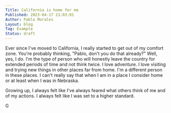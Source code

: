 ```yaml
---
Title: California is home for me
Published: 2023-04-17 21:03:01
Author: Pablo Morales
Layout: blog
Tag: Example
Status: draft
---
```

Ever since I've moved to California, I really started to get out of my comfort zone. You're probably thinking, "Pablo, don't you do that already?" Well, yes, I do. I'm the type of person who will honestly leave the country for extended periods of time and not think twice. I love adventure. I love visiting and trying new things in other places far from home. I'm a different person in these places. I can't really say that when I am in a place I consider home or at least when I was in Nebraska. 

Growing up, I always felt like I've always feared what others think of me and of my actions. I always felt like I was set to a higher standard.


G

